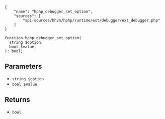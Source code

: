 ``` yamlmeta
{
    "name": "hphp_debugger_set_option",
    "sources": [
        "api-sources/hhvm/hphp/runtime/ext/debugger/ext_debugger.php"
    ]
}
```




``` Hack
function hphp_debugger_set_option(
  string $option,
  bool $value,
): bool;
```




## Parameters




+ ` string $option `
+ ` bool $value `




## Returns




* ` bool `
<!-- HHAPIDOC -->
